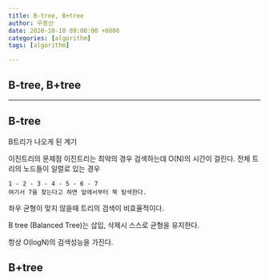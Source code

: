 ```yaml
---
title: B-tree, B+tree
author: 우종선
date: 2020-10-10 09:00:00 +0800
categories: [algorithm]
tags: [algorithm]

---
```


## B-tree, B+tree

---

## B-tree

B트리가 나오게 된 계기

이진트리의 문제점
이진트리는 최악의 경우 검색하는데 O(N)의 시간이 걸린다.
전체 트리의 노드들이 일렬로 있는 경우

```
1 - 2 - 3 - 4 - 5 - 6 - 7
여기서 7을 찾는다고 하면 앞에서부터 쭉 탐색한다.
```
좌우 균형이 맞지 않을때 트리의 검색이 비효율적이다.

B tree (Balanced Tree)는 삽입, 삭제시 스스로 균형을 유지한다.

항상 O(logN)의 검색성능을 가진다.


## B+tree

